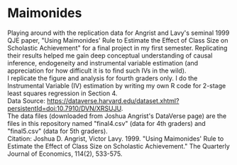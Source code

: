 # Maimonides
Playing around with the replication data for Angrist and Lavy's seminal 1999 QJE paper, "Using Maimonides' Rule to Estimate the Effect of Class Size on Scholastic Achievement" for a final project in my first semester. Replicating their results helped me gain deep conceptual understanding of causal inference, endogeneity and instrumental variable estimation (and appreciation for how difficult it is to find such IVs in the wild).  
I replicate the figure and analysis for fourth graders only. I do the Instrumental Variable (IV) estimation by writing my own R code for 2-stage least squares regression in Section 4.   
Data Source: https://dataverse.harvard.edu/dataset.xhtml?persistentId=doi:10.7910/DVN/XRSUJU.  
    The data files (downloaded from Joshua Angrist's DataVerse page) are the files in this repository named "final4.csv" (data for 4th graders) and "final5.csv" (data for 5th graders).  
Citation: Joshua D. Angrist, Victor Lavy. 1999. "Using Maimonides' Rule to Estimate the Effect of Class Size on Scholastic Achievement." The Quarterly Journal of Economics, 114(2), 533-575.  
